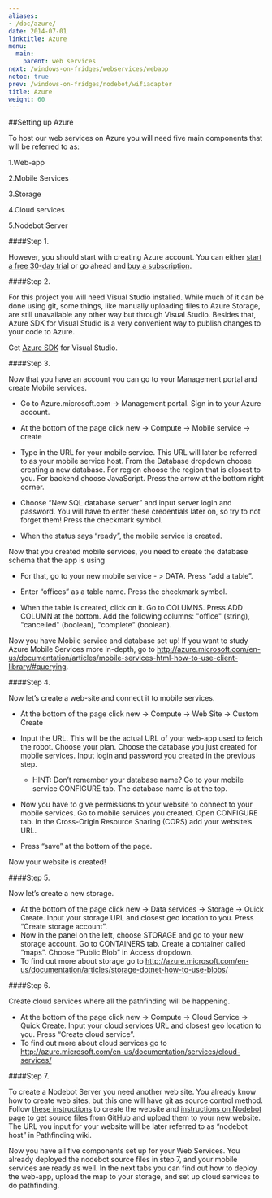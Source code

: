 ```yaml
---
aliases:
- /doc/azure/
date: 2014-07-01
linktitle: Azure 
menu:
  main:
    parent: web services 
next: /windows-on-fridges/webservices/webapp
notoc: true
prev: /windows-on-fridges/nodebot/wifiadapter
title: Azure 
weight: 60
---
```


##Setting up Azure

To host our web services on Azure you will need five main components that will be referred to as:

  1.Web-app  
  
  2.Mobile Services 
  
  3.Storage
  
  4.Cloud services
  
  5.Nodebot Server
  


####Step 1.

However, you should start with creating Azure account. You can either [start a free 30-day trial](http://azure.microsoft.com/en-us/pricing/free-trial/) or go ahead and [buy a subscription](http://msdn.microsoft.com/en-US/library/azure/hh531793.aspx#BKMK_AdminGuidelines). 

####Step 2. 

For this project you will need Visual Studio installed. While much of it can be done using git, some things, like manually uploading files to Azure Storage, are still unavailable any other way but through Visual Studio. Besides that, Azure SDK for Visual Studio is a very convenient way to publish changes to your code to Azure.

Get [Azure SDK](http://www.microsoft.com/en-us/download/details.aspx?id=15658) for Visual Studio. 

####Step 3.

Now that you have an account you can go to your Management portal and create Mobile services.
* Go to Azure.microsoft.com -> Management portal. Sign in to your Azure account.
* At the bottom of the page click new -> Compute -> Mobile service -> create


 
* Type in the URL for your mobile service. This URL will later be referred to as your mobile service host. From the Database dropdown choose creating a new database. For region choose the region that is closest to you. For backend choose JavaScript. Press the arrow at the bottom right corner.
 


* Choose “New SQL database server” and input server login and password. You will have to enter these credentials later on, so try to not forget them! Press the checkmark symbol.
* When the status says “ready”, the mobile service is created.

Now that you created mobile services, you need to create the database schema that the app is using
* For that, go to your new mobile service - > DATA. Press “add a table”.
 


* Enter “offices” as a table name. Press the checkmark symbol.


 
* When the table is created, click on it. Go to COLUMNS. Press ADD COLUMN at the bottom.
Add the following columns: "office" (string), "cancelled" (boolean), "complete" (boolean).

Now you have Mobile service and database set up! If you want to study Azure Mobile Services more in-depth, go to http://azure.microsoft.com/en-us/documentation/articles/mobile-services-html-how-to-use-client-library/#querying.

####Step 4.

Now let’s create a web-site and connect it to mobile services.
* At the bottom of the page click new -> Compute -> Web Site -> Custom Create
* Input the URL. This will be the actual URL of your web-app used to fetch the robot. Choose your plan. Choose the database you just created for mobile services. Input login and password you created in the previous step.
  * HINT: Don’t remember your database name? Go to your mobile service CONFIGURE tab. The database name is at the top.
* Now you have to give permissions to your website to connect to your mobile services. Go to mobile services you created. Open CONFIGURE tab. In the Cross-Origin Resource Sharing (CORS) add your website’s URL. 


 
* Press “save” at the bottom of the page.

Now your website is created!

####Step 5. 

Now let’s create a new storage. 
* At the bottom of the page click new -> Data services -> Storage -> Quick Create. Input your storage URL and closest geo location to you. Press “Create storage account”.
* Now in the panel on the left, choose STORAGE and go to your new storage account. Go to CONTAINERS tab. Create a container called “maps”. Choose “Public Blob” in Access dropdown.
* To find out more about storage go to http://azure.microsoft.com/en-us/documentation/articles/storage-dotnet-how-to-use-blobs/ 

####Step 6.

Create cloud services where all the pathfinding will be happening. 
* At the bottom of the page click new -> Compute -> Cloud Service -> Quick Create. Input your cloud services URL and closest geo location to you. Press “Create cloud service”.
* To find out more about cloud services go to http://azure.microsoft.com/en-us/documentation/services/cloud-services/

####Step 7. 

To create a Nodebot Server you need another web site. You already know how to create web sites, but this one will have git as source control method. Follow [these instructions](http://azure.microsoft.com/en-us/documentation/articles/web-sites-nodejs-develop-deploy-mac/) to create the website and [instructions on Nodebot page](link) to get source files from GitHub and upload them to your new website. The URL you input for your website will be later referred to as “nodebot host” in Pathfinding wiki.


Now you have all five components set up for your Web Services. You already deployed the nodebot source files in step 7, and your mobile services are ready as well. In the next tabs you can find out how to deploy the web-app, upload the map to your storage, and set up cloud services to do pathfinding.


 

